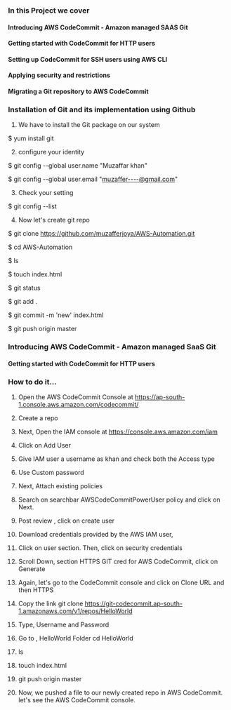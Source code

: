 
### In this Project we cover

#### Introducing AWS CodeCommit - Amazon managed SAAS Git
#### Getting started with CodeCommit for HTTP users
#### Setting up CodeCommit for SSH users using AWS CLI
#### Applying security and restrictions
#### Migrating a Git repository to AWS CodeCommit


### Installation of Git and its implementation using Github


1. We have to install the Git package on our system

 $ yum install git

2. configure your identity

 $ git config --global user.name "Muzaffar khan"

 $ git config --global user.email "muzaffer----@gmail.com"

3. Check your setting

 $ git config --list

4. Now let's create git repo

 $ git clone https://github.com/muzafferjoya/AWS-Automation.git

 $ cd AWS-Automation

 $ ls

 $ touch index.html

 $ git status

 $ git add .

 $ git commit -m 'new' index.html

 $ git push origin master
 


### Introducing AWS CodeCommit - Amazon managed SaaS Git

#### Getting started with CodeCommit for HTTP users

### How to do it...

1. Open the AWS CodeCommit Console at https://ap-south-1.console.aws.amazon.com/codecommit/

2. Create a repo

3. Next, Open the IAM console at https://console.aws.amazon.com/iam

4. Click on Add User

5. Give IAM user a username as khan and check both the Access type 

6. Use Custom password

7. Next, Attach existing policies 

8. Search on searchbar AWSCodeCommitPowerUser policy and click on Next.

9. Post review , click on create user

10. Download credentials provided by the AWS IAM user, 

11. Click on user section. Then, click on security credentials

12. Scroll Down, section HTTPS GIT cred for AWS CodeCommit, click on Generate

13. Again, let's go to the CodeCommit console and click on Clone URL and then HTTPS

14. Copy the link git clone https://git-codecommit.ap-south-1.amazonaws.com/v1/repos/HelloWorld

15. Type, Username and Password

16. Go to , HelloWorld Folder cd HelloWorld

17. ls 

18. touch index.html

19. git push origin master

20. Now, we pushed a file to our newly created repo in AWS CodeCommit. let's see the AWS CodeCommit console.

